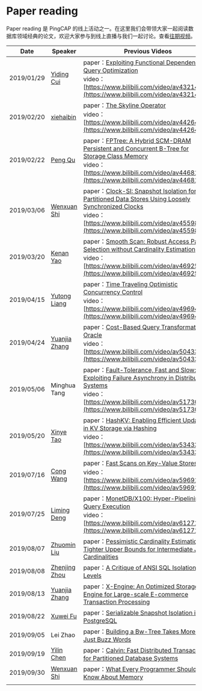 # Paper reading

Paper reading 是 PingCAP 的线上活动之一。在这里我们会带领大家一起阅读数据库领域经典的论文，欢迎大家参与到线上直播与我们一起讨论。查看[往期视频](https://space.bilibili.com/86485707/channel/detail?cid=65348)。 

| **Date**     | **Speaker**                                                                                    | **Previous Videos**|
| ---------- | ------------------------------------------------------------------------------------------ | ------------------------------------------------------------------------------------------------------------------------------------------------------------------------------------------------------------------------------------------------------------------------------ |
| 2019/01/29 | [Yiding Cui](https://github.com/winoros)       | paper：[Exploiting Functional Dependence in Query Optimization](https://cs.uwaterloo.ca/research/tr/2000/11/CS-2000-11.thesis.pdf)<br>video：[https://www.bilibili.com/video/av43214174](https://www.bilibili.com/video/av43214174)                                                    |
| 2019/02/20 | [xiehaibin](https://github.com/lamxTyler)        | paper：[The Skyline Operator](http://skylineresearch.in/skylineintro/The_Skyline_Operator.pdf)<br>video：[https://www.bilibili.com/video/av44264504](https://www.bilibili.com/video/av44264504)                                                                                        |
| 2019/02/22 | [Peng Qu](https://github.com/hicqu)           | paper：[FPTree: A Hybrid SCM-DRAM Persistent and Concurrent B-Tree for Storage Class Memory](https://wwwdb.inf.tu-dresden.de/misc/papers/2016/Oukid_FPTree.pdf)<br>video：[https://www.bilibili.com/video/av44681252](https://www.bilibili.com/video/av44681252)                       |
| 2019/03/06 | [Wenxuan Shi](https://github.com/breeswish)     | paper：[Clock-SI: Snapshot Isolation for Partitioned Data Stores Using Loosely Synchronized Clocks](https://infoscience.epfl.ch/record/187553/files/srds2013_clocksi.pdf?version%3D1)<br>video：[https://www.bilibili.com/video/av45598092](https://www.bilibili.com/video/av45598092) |
| 2019/03/20 | [Kenan Yao](https://github.com/eurekaka)         | paper：[Smooth Scan: Robust Access Path Selection without Cardinality Estimation](https://scholar.harvard.edu/files/stratos/files/smooth_vldbj.pdf)<br>video：[https://www.bilibili.com/video/av46925336](https://www.bilibili.com/video/av46925336)                                   |
| 2019/04/15 | [Yutong Liang](https://github.com/follitude)   | paper：[Time Traveling Optimistic Concurrency Control](https://people.csail.mit.edu/sanchez/papers/2016.tictoc.sigmod.pdf)<br>video：[https://www.bilibili.com/video/av49694382](https://www.bilibili.com/video/av49694382)                                                            |
| 2019/04/24 | [Yuanjia Zhang](https://github.com/qw4990) | paper：[Cost-Based Query Transformation in Oracle](https://www.researchgate.net/publication/221311318_Cost-Based_Query_Transformation_in_Oracle)<br>video：[https://www.bilibili.com/video/av50433884](https://www.bilibili.com/video/av50433884)                                      |
| 2019/05/06 |  Minghua Tang  | paper：[Fault-Tolerance, Fast and Slow: Exploiting Failure Asynchrony in Distributed Systems](http://research.cs.wisc.edu/adsl/Publications/osdi18-fastslow.pdf)<br>video：[https://www.bilibili.com/video/av51730059](https://www.bilibili.com/video/av51730059)                      |
| 2019/05/20 | [Xinye Tao](https://github.com/tabokie)         | paper：[HashKV: Enabling Efficient Updates in KV Storage via Hashing](https://www.usenix.org/system/files/conference/atc18/atc18-chan.pdf)<br>video：[https://www.bilibili.com/video/av53433722](https://www.bilibili.com/video/av53433722)                                            |
| 2019/07/16 | [Cong Wang](https://github.com/bb7133)         | paper：[Fast Scans on Key-Value Stores](http://www.vldb.org/pvldb/vol10/p1526-bocksrocker.pdf)<br>video：[https://www.bilibili.com/video/av59691555](https://www.bilibili.com/video/av59691555)                                                                                        |
| 2019/07/25 | [Liming Deng](https://github.com/iosmanthus)     | paper：[MonetDB/X100: Hyper-Pipelining Query Execution](http://cidrdb.org/cidr2005/papers/P19.pdf)<br>video：[https://www.bilibili.com/video/av61271669](https://www.bilibili.com/video/av61271669)                                                                                                                                                                               |
| 2019/08/07 | [Zhuomin Liu](https://github.com/lzmhhh123) | paper：[Pessimistic Cardinality Estimation: Tighter Upper Bounds for Intermediate Join Cardinalities](https://waltercai.github.io/assets/pessimistic-query-optimization.pdf)                                                                                                                                                 |
| 2019/08/08 | [Zhenjing Zhou](https://github.com/MyonKeminta) | paper：[A Critique of ANSI SQL Isolation Levels](https://www.microsoft.com/en-us/research/wp-content/uploads/2016/02/tr-95-51.pdf)                                                                                                                                                 |
| 2019/08/13 | [Yuanjia Zhang](https://github.com/qw4990)| paper：[X-Engine: An Optimized Storage Engine for Large-scale E-commerce Transaction Processing](https://dl.acm.org/citation.cfm?id=3314041)                                                
| 2019/08/22 | [Xuwei Fu](https://github.com/mapleFU)           | paper：[Serializable Snapshot Isolation in PostgreSQL](https://drkp.net/papers/ssi-vldb12.pdf)                                                                                                                                                                                     |
| 2019/09/05 |  Lei Zhao        | paper：[Building a Bw-Tree Takes More Than Just Buzz Words](https://15721.courses.cs.cmu.edu/spring2019/papers/07-oltpindexes1/mod342-wangA.pdf)                                                                                                                                   |
| 2019/09/19 | [Yilin Chen](https://github.com/sticnarf)       | paper：[Calvin: Fast Distributed Transactions for Partitioned Database Systems](http://cs.yale.edu/homes/thomson/publications/calvin-sigmod12.pdf)                                                                                                                                 |
| 2019/09/30 | [Wenxuan Shi](https://github.com/breeswish)     | paper：[What Every Programmer Should Know About Memory](https://people.freebsd.org/~lstewart/articles/cpumemory.pdf)                                                                                                                                                               |
|            |                                                                                            |                                                                                                                                                                                                                                                                                |
